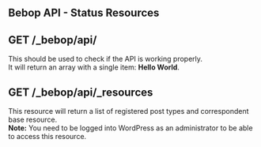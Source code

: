 Bebop API - Status Resources
---

## GET /_bebop/api/
This should be used to check if the API is working properly.  
It will return an array with a single item: **Hello World**.  

## GET /_bebop/api/_resources
This resource will return a list of registered post types and correspondent base resource.  
**Note:** You need to be logged into WordPress as an administrator to be able to access this resource. 